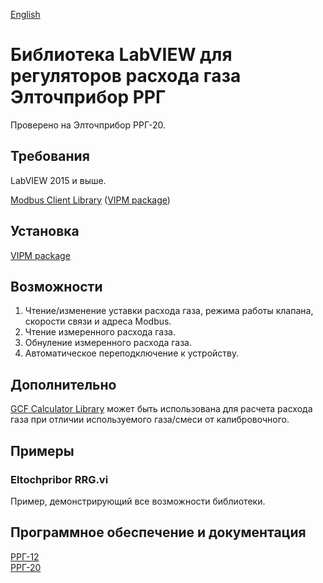 [English](README_EN.md)
# Библиотека LabVIEW для регуляторов расхода газа Элточприбор РРГ

Проверено на Элточприбор РРГ-20.

## Требования
LabVIEW 2015 и выше.

[Modbus Client Library](https://github.com/plasmapper/modbus-client-labview) ([VIPM package](https://www.vipm.io/package/plasmapper_lib_pl_modbus_client/))

## Установка
[VIPM package](https://www.vipm.io/package/plasmapper_lib_pl_eltochpribor_rrg/)

## Возможности
1. Чтение/изменение уставки расхода газа, режима работы клапана, скорости связи и адреса Modbus.
2. Чтение измеренного расхода газа.
3. Обнуление измеренного расхода газа.
4. Автоматическое переподключение к устройству.

## Дополнительно
[GCF Calculator Library](https://github.com/plasmapper/gcf-calculator-labview) может быть использована для расчета расхода газа при отличии используемого газа/смеси от калибровочного.

## Примеры
### Eltochpribor RRG.vi
Пример, демонстрирующий все возможности библиотеки.

## Программное обеспечение и документация
[РРГ-12](https://eltochpribor.ru/upload/zip/%D0%A0%D0%A0%D0%93-12.rar)  
[РРГ-20](https://drive.google.com/file/d/1ov4l3L0pDe8frplhclJo1kfsVCZQ7Hfq/view?usp=sharing)  

